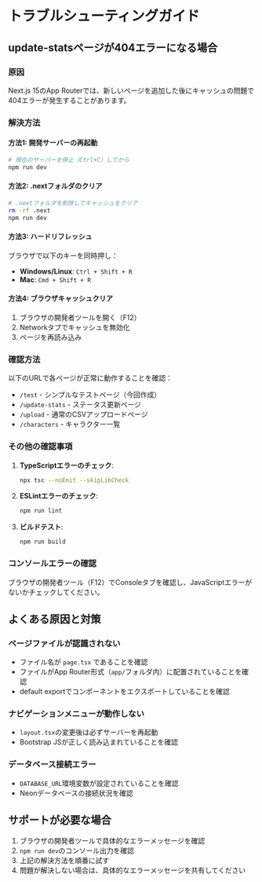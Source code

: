 # トラブルシューティングガイド

## update-statsページが404エラーになる場合

### 原因
Next.js 15のApp Routerでは、新しいページを追加した後にキャッシュの問題で404エラーが発生することがあります。

### 解決方法

#### 方法1: 開発サーバーの再起動
```bash
# 現在のサーバーを停止（Ctrl+C）してから
npm run dev
```

#### 方法2: .nextフォルダのクリア
```bash
# .nextフォルダを削除してキャッシュをクリア
rm -rf .next
npm run dev
```

#### 方法3: ハードリフレッシュ
ブラウザで以下のキーを同時押し：
- **Windows/Linux**: `Ctrl + Shift + R`
- **Mac**: `Cmd + Shift + R`

#### 方法4: ブラウザキャッシュクリア
1. ブラウザの開発者ツールを開く（F12）
2. Networkタブでキャッシュを無効化
3. ページを再読み込み

### 確認方法

以下のURLで各ページが正常に動作することを確認：
- `/test` - シンプルなテストページ（今回作成）
- `/update-stats` - ステータス更新ページ
- `/upload` - 通常のCSVアップロードページ
- `/characters` - キャラクター一覧

### その他の確認事項

1. **TypeScriptエラーのチェック**:
   ```bash
   npx tsc --noEmit --skipLibCheck
   ```

2. **ESLintエラーのチェック**:
   ```bash
   npm run lint
   ```

3. **ビルドテスト**:
   ```bash
   npm run build
   ```

### コンソールエラーの確認
ブラウザの開発者ツール（F12）でConsoleタブを確認し、JavaScriptエラーがないかチェックしてください。

## よくある原因と対策

### ページファイルが認識されない
- ファイル名が `page.tsx` であることを確認
- ファイルがApp Router形式（`app/`フォルダ内）に配置されていることを確認
- default exportでコンポーネントをエクスポートしていることを確認

### ナビゲーションメニューが動作しない
- `layout.tsx`の変更後は必ずサーバーを再起動
- Bootstrap JSが正しく読み込まれていることを確認

### データベース接続エラー
- `DATABASE_URL`環境変数が設定されていることを確認
- Neonデータベースの接続状況を確認

## サポートが必要な場合

1. ブラウザの開発者ツールで具体的なエラーメッセージを確認
2. `npm run dev`のコンソール出力を確認
3. 上記の解決方法を順番に試す
4. 問題が解決しない場合は、具体的なエラーメッセージを共有してください